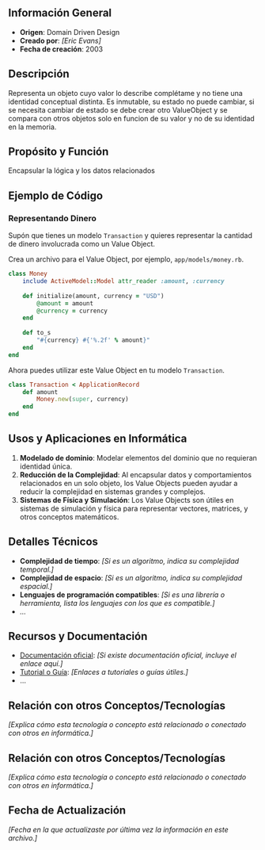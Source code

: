 
## Información General

- **Origen**: Domain Driven Design
- **Creado por**: _[Eric Evans]_
- **Fecha de creación**: 2003

## Descripción

Representa un objeto cuyo valor lo describe complétame y no tiene una identidad conceptual distinta. Es inmutable, su estado no puede cambiar, si se necesita cambiar de estado se debe crear otro ValueObject y se compara con otros objetos solo en funcion de su valor y no de su identidad en la memoria. 

## Propósito y Función

Encapsular la lógica y los datos relacionados

## Ejemplo de Código

### Representando Dinero

Supón que tienes un modelo `Transaction` y quieres representar la cantidad de dinero involucrada como un Value Object.

Crea un archivo para el Value Object, por ejemplo, `app/models/money.rb`.

```ruby
class Money
	include ActiveModel::Model attr_reader :amount, :currency 
	
	def initialize(amount, currency = "USD")
		@amount = amount
		@currency = currency
	end
	
	def to_s 
		"#{currency} #{'%.2f' % amount}" 
	end 
end
```

Ahora puedes utilizar este Value Object en tu modelo `Transaction`.

```ruby
class Transaction < ApplicationRecord 
	def amount 
		Money.new(super, currency) 
	end 
end
```
## Usos y Aplicaciones en Informática

1. **Modelado de dominio**: Modelar elementos del dominio que no requieran identidad única. 
2. **Reducción de la Complejidad**:  Al encapsular datos y comportamientos relacionados en un solo objeto, los Value Objects pueden ayudar a reducir la complejidad en sistemas grandes y complejos.
3. **Sistemas de Física y Simulación**: Los Value Objects son útiles en sistemas de simulación y física para representar vectores, matrices, y otros conceptos matemáticos.

## Detalles Técnicos

- **Complejidad de tiempo**: _[Si es un algoritmo, indica su complejidad temporal.]_
- **Complejidad de espacio**: _[Si es un algoritmo, indica su complejidad espacial.]_
- **Lenguajes de programación compatibles**: _[Si es una librería o herramienta, lista los lenguajes con los que es compatible.]_
- _..._

## Recursos y Documentación

- [Documentación oficial](https://chat.openai.com/URL): _[Si existe documentación oficial, incluye el enlace aquí.]_
- [Tutorial o Guía](https://chat.openai.com/URL): _[Enlaces a tutoriales o guías útiles.]_
- ...


## Relación con otros Conceptos/Tecnologías

_[Explica cómo esta tecnología o concepto está relacionado o conectado con otros en informática.]_


## Relación con otros Conceptos/Tecnologías

_[Explica cómo esta tecnología o concepto está relacionado o conectado con otros en informática.]_

## Fecha de Actualización

_[Fecha en la que actualizaste por última vez la información en este archivo.]_
